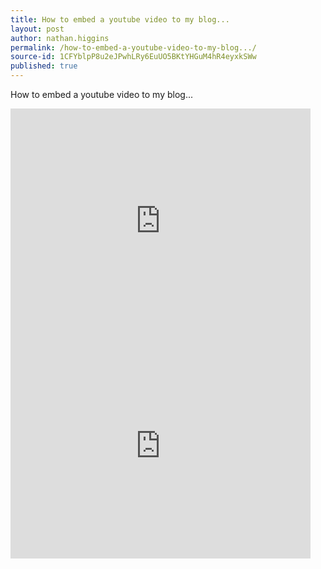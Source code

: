 ```yaml
---
title: How to embed a youtube video to my blog...
layout: post
author: nathan.higgins
permalink: /how-to-embed-a-youtube-video-to-my-blog.../
source-id: 1CFYblpP8u2eJPwhLRy6EuUO5BKtYHGuM4hR4eyxkSWw
published: true
---
```

How to embed a youtube video to my blog...

<iframe width="480" height="360" src="https://www.youtube.com/embed/bdnHKdb-Oss" frameborder="0" allowfullscreen></iframe>




<iframe width="480" height="360" src="https://www.youtube.com/embed/-dmMETQBozk" frameborder="0" allowfullscreen></iframe>
